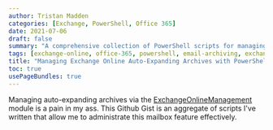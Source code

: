 ```yaml
---
author: Tristan Madden
categories: [Exchange, PowerShell, Office 365]
date: 2021-07-06
draft: false
summary: "A comprehensive collection of PowerShell scripts for managing Exchange Online auto-expanding archives, including monitoring, configuration, and reporting tools using the ExchangeOnlineManagement module."
tags: [exchange-online, office-365, powershell, email-archiving, exchange-management, automation, system-administration]
title: "Managing Exchange Online Auto-Expanding Archives with PowerShell"
toc: true
usePageBundles: true
---
```

Managing auto-expanding archives via the <a href="https://docs.microsoft.com/en-us/powershell/exchange/exchange-online-powershell-v2?view=exchange-ps">ExchangeOnlineManagement</a> module is a pain in my ass. This Github Gist is an aggregate of scripts I've written that allow me to administrate this mailbox feature effectively.
<script src="https://gist.github.com/Trimad/a5e8441d1cc5767df7826e43a4402eaa.js"></script>
